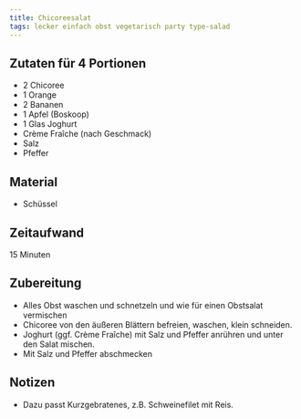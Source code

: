 ```yaml
---
title: Chicoreesalat
tags: lecker einfach obst vegetarisch party type-salad
---
```

## Zutaten für 4 Portionen
 * 2 Chicoree
 * 1 Orange
 * 2 Bananen
 * 1 Apfel (Boskoop)
 * 1 Glas Joghurt
 * Crème Fraîche (nach Geschmack)
 * Salz
 * Pfeffer

## Material
 * Schüssel
 
## Zeitaufwand
 15 Minuten

## Zubereitung
 * Alles Obst waschen und schnetzeln und wie für einen Obstsalat vermischen
 * Chicoree von den äußeren Blättern befreien, waschen, klein schneiden.
 * Joghurt (ggf. Crème Fraîche) mit Salz und Pfeffer anrühren und unter den Salat mischen.
 * Mit Salz und Pfeffer abschmecken

## Notizen
 * Dazu passt Kurzgebratenes, z.B. Schweinefilet mit Reis.